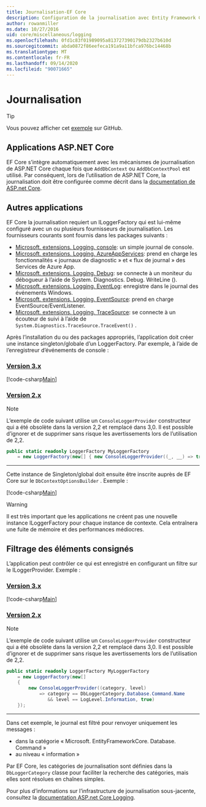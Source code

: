```yaml
---
title: Journalisation-EF Core
description: Configuration de la journalisation avec Entity Framework Core
author: rowanmiller
ms.date: 10/27/2016
uid: core/miscellaneous/logging
ms.openlocfilehash: 0fd1c83f01989095a813727390179db2327b610d
ms.sourcegitcommit: abda0872f86eefeca191a9a11bfca976bc14468b
ms.translationtype: MT
ms.contentlocale: fr-FR
ms.lasthandoff: 09/14/2020
ms.locfileid: "90071665"
---
```

# <a name="logging"></a>Journalisation

> [!TIP]  
> Vous pouvez afficher cet [exemple](https://github.com/dotnet/EntityFramework.Docs/tree/master/samples/core/Miscellaneous/Logging) sur GitHub.

## <a name="aspnet-core-applications"></a>Applications ASP.NET Core

EF Core s’intègre automatiquement avec les mécanismes de journalisation de ASP.NET Core chaque fois que `AddDbContext` ou `AddDbContextPool` est utilisé. Par conséquent, lors de l’utilisation de ASP.NET Core, la journalisation doit être configurée comme décrit dans la [documentation de ASP.net Core](/aspnet/core/fundamentals/logging?tabs=aspnetcore2x).

## <a name="other-applications"></a>Autres applications

EF Core la journalisation requiert un ILoggerFactory qui est lui-même configuré avec un ou plusieurs fournisseurs de journalisation. Les fournisseurs courants sont fournis dans les packages suivants :

* [Microsoft. extensions. Logging. console](https://www.nuget.org/packages/Microsoft.Extensions.Logging.Console/): un simple journal de console.
* [Microsoft. extensions. Logging. AzureAppServices](https://www.nuget.org/packages/Microsoft.Extensions.Logging.AzureAppServices/): prend en charge les fonctionnalités « journaux de diagnostic » et « flux de journal » des Services de Azure App.
* [Microsoft. extensions. Logging. Debug](https://www.nuget.org/packages/Microsoft.Extensions.Logging.Debug/): se connecte à un moniteur du débogueur à l’aide de System. Diagnostics. Debug. WriteLine ().
* [Microsoft. extensions. Logging. EventLog](https://www.nuget.org/packages/Microsoft.Extensions.Logging.EventLog/): enregistre dans le journal des événements Windows.
* [Microsoft. extensions. Logging. EventSource](https://www.nuget.org/packages/Microsoft.Extensions.Logging.EventSource/): prend en charge EventSource/EventListener.
* [Microsoft. extensions. Logging. TraceSource](https://www.nuget.org/packages/Microsoft.Extensions.Logging.TraceSource/): se connecte à un écouteur de suivi à l’aide de `System.Diagnostics.TraceSource.TraceEvent()` .

Après l’installation du ou des packages appropriés, l’application doit créer une instance singleton/globale d’un LoggerFactory. Par exemple, à l’aide de l’enregistreur d’événements de console :

### <a name="version-3x"></a>[Version 3.x](#tab/v3)

[!code-csharp[Main](../../../samples/core/Miscellaneous/Logging/Logging/BloggingContext.cs#DefineLoggerFactory)]

### <a name="version-2x"></a>[Version 2.x](#tab/v2)

> [!NOTE]
> L’exemple de code suivant utilise un `ConsoleLoggerProvider` constructeur qui a été obsolète dans la version 2,2 et remplacé dans 3,0. Il est possible d’ignorer et de supprimer sans risque les avertissements lors de l’utilisation de 2,2.

``` csharp
public static readonly LoggerFactory MyLoggerFactory
    = new LoggerFactory(new[] { new ConsoleLoggerProvider((_, __) => true, true) });
```

***

Cette instance de Singleton/global doit ensuite être inscrite auprès de EF Core sur le `DbContextOptionsBuilder` . Exemple :

[!code-csharp[Main](../../../samples/core/Miscellaneous/Logging/Logging/BloggingContext.cs#RegisterLoggerFactory)]

> [!WARNING]
> Il est très important que les applications ne créent pas une nouvelle instance ILoggerFactory pour chaque instance de contexte. Cela entraînera une fuite de mémoire et des performances médiocres.

## <a name="filtering-what-is-logged"></a>Filtrage des éléments consignés

L’application peut contrôler ce qui est enregistré en configurant un filtre sur le ILoggerProvider. Exemple :

### <a name="version-3x"></a>[Version 3.x](#tab/v3)

[!code-csharp[Main](../../../samples/core/Miscellaneous/Logging/Logging/BloggingContextWithFiltering.cs#DefineLoggerFactory)]

### <a name="version-2x"></a>[Version 2.x](#tab/v2)

> [!NOTE]
> L’exemple de code suivant utilise un `ConsoleLoggerProvider` constructeur qui a été obsolète dans la version 2,2 et remplacé dans 3,0. Il est possible d’ignorer et de supprimer sans risque les avertissements lors de l’utilisation de 2,2.

``` csharp
public static readonly LoggerFactory MyLoggerFactory
    = new LoggerFactory(new[]
    {
        new ConsoleLoggerProvider((category, level)
            => category == DbLoggerCategory.Database.Command.Name
               && level == LogLevel.Information, true)
    });
```

***

Dans cet exemple, le journal est filtré pour renvoyer uniquement les messages :

* dans la catégorie « Microsoft. EntityFrameworkCore. Database. Command »
* au niveau « information »

Par EF Core, les catégories de journalisation sont définies dans la `DbLoggerCategory` classe pour faciliter la recherche des catégories, mais elles sont résolues en chaînes simples.

Pour plus d’informations sur l’infrastructure de journalisation sous-jacente, consultez la [documentation ASP.net Core Logging](/aspnet/core/fundamentals/logging?tabs=aspnetcore2x).
